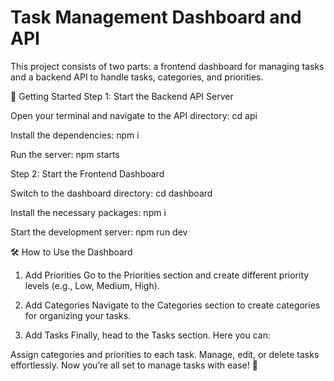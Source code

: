 # Task Management Dashboard and API

This project consists of two parts: a frontend dashboard for managing tasks and a backend API to handle tasks, categories, and priorities.

🚀 Getting Started
Step 1: Start the Backend API Server

Open your terminal and navigate to the API directory:
cd api

Install the dependencies:
npm i

Run the server:
npm starts


Step 2: Start the Frontend Dashboard

Switch to the dashboard directory:
cd dashboard

Install the necessary packages:
npm i

Start the development server:
npm run dev

🛠️ How to Use the Dashboard
1. Add Priorities
Go to the Priorities section and create different priority levels (e.g., Low, Medium, High).

2. Add Categories
Navigate to the Categories section to create categories for organizing your tasks.

3. Add Tasks
Finally, head to the Tasks section. Here you can:

Assign categories and priorities to each task.
Manage, edit, or delete tasks effortlessly.
Now you’re all set to manage tasks with ease! 🎉

